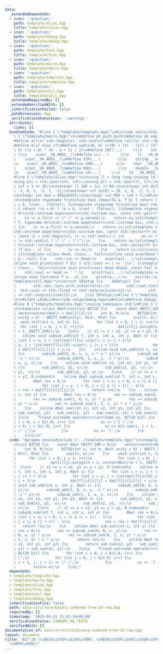 ```yaml
---
data:
  _extendedDependsOn:
  - icon: ':question:'
    path: template/alias.hpp
    title: template/alias.hpp
  - icon: ':question:'
    path: template/debug.hpp
    title: template/debug.hpp
  - icon: ':question:'
    path: template/func.hpp
    title: template/func.hpp
  - icon: ':question:'
    path: template/macro.hpp
    title: template/macro.hpp
  - icon: ':question:'
    path: template/template.hpp
    title: template/template.hpp
  - icon: ':question:'
    path: template/util.hpp
    title: template/util.hpp
  _extendedRequiredBy: []
  _extendedVerifiedWith: []
  _isVerificationFailed: false
  _pathExtension: hpp
  _verificationStatusIcon: ':warning:'
  attributes:
    links: []
  bundledCode: "#line 2 \"template/template.hpp\"\n#include <bits/stdc++.h>\n#line\
    \ 3 \"template/macro.hpp\"\n\n#define pb push_back\n#define eb emplace_back\n\
    #define all(x) std::begin(x), std::end(x)\n#define rall(x) std::rbegin(x), std::rend(x)\n\
    #define elif else if\n#define updiv(N, X) (((N) + (X) - (1)) / (X))\n#define sigma(a,\
    \ b) ((a + b) * (b - a + 1) / 2)\n#define INT(...)     \\\n    int __VA_ARGS__;\
    \ \\\n    scan(__VA_ARGS__)\n#define LL(...)     \\\n    ll __VA_ARGS__; \\\n\
    \    scan(__VA_ARGS__)\n#define STR(...)        \\\n    string __VA_ARGS__; \\\
    \n    scan(__VA_ARGS__)\n#define CHR(...)      \\\n    char __VA_ARGS__; \\\n\
    \    scan(__VA_ARGS__)\n#define DOU(...)        \\\n    double __VA_ARGS__; \\\
    \n    scan(__VA_ARGS__)\n#define LD(...)     \\\n    ld __VA_ARGS__; \\\n    scan(__VA_ARGS__)\n\
    #line 3 \"template/alias.hpp\"\n\nusing ll = long long;\nusing ld = long double;\n\
    using pii = std::pair<int, int>;\nusing pll = std::pair<ll, ll>;\nconstexpr int\
    \ inf = 1 << 30;\nconstexpr ll INF = 1LL << 60;\nconstexpr int dx[8] = {1, 0,\
    \ -1, 0, 1, -1, 1, -1};\nconstexpr int dy[8] = {0, 1, 0, -1, 1, 1, -1, -1};\n\
    constexpr int mod = 998244353;\nconstexpr int MOD = 1e9 + 7;\n#line 3 \"template/func.hpp\"\
    \n\ntemplate <typename T>\ninline bool chmax(T& a, T b) { return ((a < b) ? (a\
    \ = b, true) : (false)); }\ntemplate <typename T>\ninline bool chmin(T& a, T b)\
    \ { return ((a > b) ? (a = b, true) : (false)); }\ntemplate <typename T, typename\
    \ U>\nstd::ostream &operator<<(std::ostream &os, const std::pair<T, U> &p) {\n\
    \    os << p.first << \" \" << p.second;\n    return os;\n}\ntemplate <typename\
    \ T, typename U>\nstd::istream &operator>>(std::istream &is, std::pair<T, U> &p)\
    \ {\n    is >> p.first >> p.second;\n    return is;\n}\ntemplate <typename T>\n\
    std::ostream &operator<<(std::ostream &os, const std::vector<T> &v) {\n    for\
    \ (auto it = std::begin(v); it != std::end(v);) {\n        os << *it << ((++it)\
    \ != std::end(v) ? \" \" : \"\");\n    }\n    return os;\n}\ntemplate <typename\
    \ T>\nstd::istream &operator>>(std::istream &is, std::vector<T> &v) {\n    for\
    \ (T &in : v) {\n        is >> in;\n    }\n    return is;\n}\ninline void scan()\
    \ {}\ntemplate <class Head, class... Tail>\ninline void scan(Head &head, Tail\
    \ &...tail) {\n    std::cin >> head;\n    scan(tail...);\n}\ntemplate <class T>\n\
    inline void print(const T &t) { std::cout << t << '\\n'; }\ntemplate <class Head,\
    \ class... Tail>\ninline void print(const Head &head, const Tail &...tail) {\n\
    \    std::cout << head << ' ';\n    print(tail...);\n}\ntemplate <class... T>\n\
    inline void fin(const T &...a) {\n    print(a...);\n    exit(0);\n}\n#line 3 \"\
    template/util.hpp\"\n\nstruct IOSetup {\n    IOSetup() {\n        std::cin.tie(nullptr);\n\
    \        std::ios::sync_with_stdio(false);\n        std::cout.tie(0);\n      \
    \  std::cout << std::fixed << std::setprecision(12);\n        std::cerr << std::fixed\
    \ << std::setprecision(12);\n    }\n} IOSetup;\n#line 3 \"template/debug.hpp\"\
    \n\n#ifdef LOCAL\n#include <algo/debug.hpp>\n#else\n#define debug(...)\n#endif\n\
    #line 8 \"template/template.hpp\"\nusing namespace std;\n#line 3 \"data-structure/binary-indexed-tree-2d-raq.hpp\"\
    \n\ntemplate <class Abel>\nstruct BIT2D {\n    const Abel UNITY_SUM = 0;\n   \
    \ vector<vector<Abel> > dat[2][2];\n    int N, M;\n\n    BIT2D(int n, int m, Abel\
    \ unity = 0) : UNITY_SUM(unity), N(n), M(m) {\n        init(n, m);\n    }\n  \
    \  void init(int n, int m) {\n        for (int i = 0; i < 2; ++i)\n          \
    \  for (int j = 0; j < 2; ++j)\n                dat[i][j].assign(n + 1, vector<Abel>(m\
    \ + 1, UNITY_SUM));\n    }\n\n    // x1 <= x < x2, y1 <= y < y2, 0-indexed\n \
    \   inline void subsub_add(int f, int s, int x, int y, Abel v) {\n        for\
    \ (int i = x; i < (int)dat[f][s].size(); i |= i + 1)\n            for (int j =\
    \ y; j < (int)dat[f][s][0].size(); j |= j + 1)\n                dat[f][s][i][j]\
    \ = dat[f][s][i][j] + v;\n    }\n    inline void sub_add(int x, int y, Abel v)\
    \ {\n        subsub_add(0, 0, x, y, v * x * y);\n        subsub_add(1, 0, x, y,\
    \ -v * x);\n        subsub_add(0, 1, x, y, -v * y);\n        subsub_add(1, 1,\
    \ x, y, v);\n    }\n    inline void add(int x1, int x2, int y1, int y2, Abel v)\
    \ {\n        sub_add(x1, y1, v);\n        sub_add(x1, y2, -v);\n        sub_add(x2,\
    \ y1, -v);\n        sub_add(x2, y2, v);\n    }\n\n    // x1 <= x < x2, y1 <= y\
    \ < y2, 0-indexed\n    inline Abel subsub_sum(int f, int s, int x, int y) {\n\
    \        Abel res = 0;\n        for (int i = x; i > 0; i = (i & (i + 1)) - 1)\n\
    \            for (int j = y; j > 0; j = (j & (j + 1)) - 1)\n                res\
    \ = res + dat[f][s][i][j];\n        return res;\n    }\n    inline Abel sub_sum(int\
    \ x, int y) {\n        Abel res = 0;\n        res += subsub_sum(0, 0, x, y);\n\
    \        res += subsub_sum(1, 0, x, y) * y;\n        res += subsub_sum(0, 1, x,\
    \ y) * x;\n        res += subsub_sum(1, 1, x, y) * x * y;\n        return res;\n\
    \    }\n    inline Abel sum(int x1, int x2, int y1, int y2) {\n        return\
    \ sub_sum(x2, y2) - sub_sum(x1, y2) - sub_sum(x2, y1) + sub_sum(x1, y1);\n   \
    \ }\n\n    friend ostream& operator<<(ostream& os, BIT2D bit) {\n        for (int\
    \ i = 0; i < bit.N; i++) {\n            os << \"[ \";\n            for (int j\
    \ = 0; j < bit.M; j++) {\n                os << bit.sum(i, i + 1, j, j + 1) <<\
    \ \" \";\n            }\n            os << ']';\n        }\n        return os;\n\
    \    }\n};\n"
  code: "#pragma once\n#include \"../template/template.hpp\"\n\ntemplate <class Abel>\n\
    struct BIT2D {\n    const Abel UNITY_SUM = 0;\n    vector<vector<Abel> > dat[2][2];\n\
    \    int N, M;\n\n    BIT2D(int n, int m, Abel unity = 0) : UNITY_SUM(unity),\
    \ N(n), M(m) {\n        init(n, m);\n    }\n    void init(int n, int m) {\n  \
    \      for (int i = 0; i < 2; ++i)\n            for (int j = 0; j < 2; ++j)\n\
    \                dat[i][j].assign(n + 1, vector<Abel>(m + 1, UNITY_SUM));\n  \
    \  }\n\n    // x1 <= x < x2, y1 <= y < y2, 0-indexed\n    inline void subsub_add(int\
    \ f, int s, int x, int y, Abel v) {\n        for (int i = x; i < (int)dat[f][s].size();\
    \ i |= i + 1)\n            for (int j = y; j < (int)dat[f][s][0].size(); j |=\
    \ j + 1)\n                dat[f][s][i][j] = dat[f][s][i][j] + v;\n    }\n    inline\
    \ void sub_add(int x, int y, Abel v) {\n        subsub_add(0, 0, x, y, v * x *\
    \ y);\n        subsub_add(1, 0, x, y, -v * x);\n        subsub_add(0, 1, x, y,\
    \ -v * y);\n        subsub_add(1, 1, x, y, v);\n    }\n    inline void add(int\
    \ x1, int x2, int y1, int y2, Abel v) {\n        sub_add(x1, y1, v);\n       \
    \ sub_add(x1, y2, -v);\n        sub_add(x2, y1, -v);\n        sub_add(x2, y2,\
    \ v);\n    }\n\n    // x1 <= x < x2, y1 <= y < y2, 0-indexed\n    inline Abel\
    \ subsub_sum(int f, int s, int x, int y) {\n        Abel res = 0;\n        for\
    \ (int i = x; i > 0; i = (i & (i + 1)) - 1)\n            for (int j = y; j > 0;\
    \ j = (j & (j + 1)) - 1)\n                res = res + dat[f][s][i][j];\n     \
    \   return res;\n    }\n    inline Abel sub_sum(int x, int y) {\n        Abel\
    \ res = 0;\n        res += subsub_sum(0, 0, x, y);\n        res += subsub_sum(1,\
    \ 0, x, y) * y;\n        res += subsub_sum(0, 1, x, y) * x;\n        res += subsub_sum(1,\
    \ 1, x, y) * x * y;\n        return res;\n    }\n    inline Abel sum(int x1, int\
    \ x2, int y1, int y2) {\n        return sub_sum(x2, y2) - sub_sum(x1, y2) - sub_sum(x2,\
    \ y1) + sub_sum(x1, y1);\n    }\n\n    friend ostream& operator<<(ostream& os,\
    \ BIT2D bit) {\n        for (int i = 0; i < bit.N; i++) {\n            os << \"\
    [ \";\n            for (int j = 0; j < bit.M; j++) {\n                os << bit.sum(i,\
    \ i + 1, j, j + 1) << \" \";\n            }\n            os << ']';\n        }\n\
    \        return os;\n    }\n};"
  dependsOn:
  - template/template.hpp
  - template/macro.hpp
  - template/alias.hpp
  - template/func.hpp
  - template/util.hpp
  - template/debug.hpp
  isVerificationFile: false
  path: data-structure/binary-indexed-tree-2d-raq.hpp
  requiredBy: []
  timestamp: '2023-03-21 11:42:14+09:00'
  verificationStatus: LIBRARY_NO_TESTS
  verifiedWith: []
documentation_of: data-structure/binary-indexed-tree-2d-raq.hpp
layout: document
title: "BIT-2D (\u9818\u57DF\u52A0\u7B97, \u9818\u57DF\u548C\u53D6\u5F97\u306B\u4E21\
  \u5BFE\u5FDC)"
---
```

